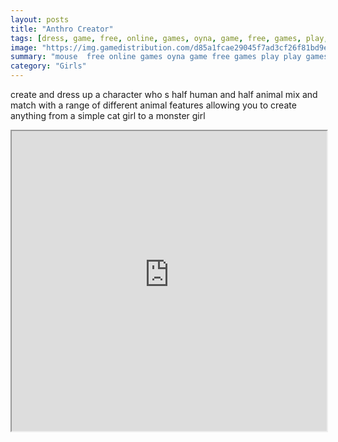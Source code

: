 ```yaml
---
layout: posts
title: "Anthro Creator"
tags: [dress, game, free, online, games, oyna, game, free, games, play, play, games]
image: "https://img.gamedistribution.com/d85a1fcae29045f7ad3cf26f81bd9e5c.jpg"
summary: "mouse  free online games oyna game free games play play games"
category: "Girls"
---
```


create and dress up a character who s half human and half animal mix and match with a range of different animal features allowing you to create anything from a simple cat girl to a monster girl

<iframe width="100%" height="480px;" src="https://flash.gamedistribution.com?game=d85a1fcae29045f7ad3cf26f81bd9e5c"></iframe>